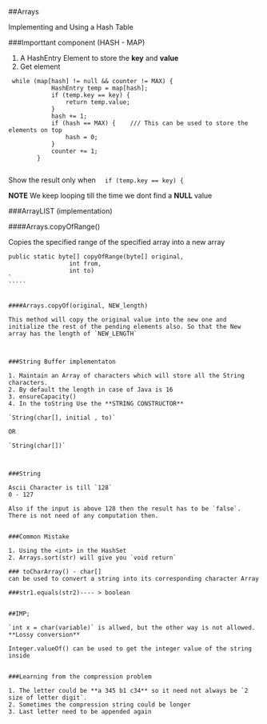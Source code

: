 ##Arrays

Implementing and Using a Hash Table

###Importtant component (HASH - MAP)

1. A HashEntry Element to store the **key** and **value**
2. Get element 

``````
 while (map[hash] != null && counter != MAX) {
            HashEntry temp = map[hash];
            if (temp.key == key) {
                return temp.value;
            }
            hash += 1;
            if (hash == MAX) {    /// This can be used to store the elements on top
                hash = 0;
            }
            counter += 1;
        }


``````

Show the result only when `  if (temp.key == key) {`

**NOTE** We keep looping till the time we dont find a **NULL** value


###ArrayLIST (implementation)


####Arrays.copyOfRange()

Copies the specified range of the specified array into a new array

``````
public static byte[] copyOfRange(byte[] original,
                 int from,
                 int to)
`
`````


####Arrays.copyOf(original, NEW_length)

This method will copy the original value into the new one and initialize the rest of the pending elements also. So that the New array has the length of `NEW_LENGTH`



###String Buffer implementaton

1. Maintain an Array of characters which will store all the String characters.
2. By default the length in case of Java is 16
3. ensureCapacity()
4. In the toString Use the **STRING CONSTRUCTOR**

`String(char[], initial , to)`

OR

`String(char[])`



###String

Ascii Character is till `128`
0 - 127

Also if the input is above 128 then the result has to be `false`. There is not need of any computation then.


###Common Mistake

1. Using the <int> in the HashSet
2. Arrays.sort(str) will give you `void return`

### toCharArray() - char[]
can be used to convert a string into its corresponding character Array

###str1.equals(str2)---- > boolean


##IMP;

`int x = char(variable)` is allwed, but the other way is not allowed. **Lossy conversion**

Integer.valueOf() can be used to get the integer value of the string inside


###Learning from the compression problem

1. The letter could be **a 345 b1 c34** so it need not always be `2 size of letter digit`.
2. Sometimes the compression string could be longer
3. Last letter need to be appended again






















